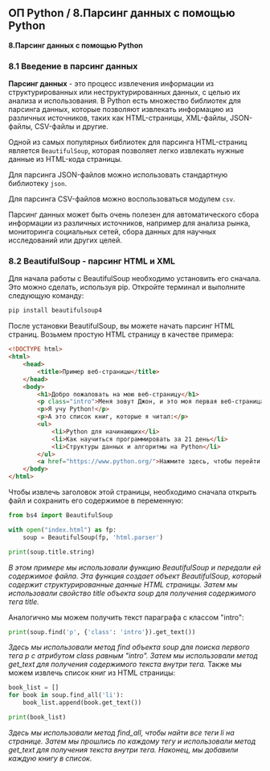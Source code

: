 ## ОП Python / 8.Парсинг данных с помощью Python

**8.Парсинг данных с помощью Python**
### 8.1 Введение в парсинг данных

**Парсинг данных** - это процесс извлечения информации из структурированных или неструктурированных данных, с целью их анализа и использования. В Python есть множество библиотек для парсинга данных, которые позволяют извлекать информацию из различных источников, таких как HTML-страницы, XML-файлы, JSON-файлы, CSV-файлы и другие.

Одной из самых популярных библиотек для парсинга HTML-страниц является `BeautifulSoup`, которая позволяет легко извлекать нужные данные из HTML-кода страницы.

Для парсинга JSON-файлов можно использовать стандартную библиотеку `json`.

Для парсинга CSV-файлов можно воспользоваться модулем `csv`.

Парсинг данных может быть очень полезен для автоматического сбора информации из различных источников, например для анализа рынка, мониторинга социальных сетей, сбора данных для научных исследований или других целей.

### 8.2 BeautifulSoup - парсинг HTML и XML

Для начала работы с BeautifulSoup необходимо установить его сначала. Это можно сделать, используя pip. Откройте терминал и выполните следующую команду:
```python
pip install beautifulsoup4
```
После установки BeautifulSoup, вы можете начать парсинг HTML страниц. Возьмем простую HTML страницу в качестве примера:

```html
<!DOCTYPE html>
<html>
    <head>
        <title>Пример веб-страницы</title>
    </head>
    <body>
        <h1>Добро пожаловать на мою веб-страницу</h1>
        <p class="intro">Меня зовут Джон, и это моя первая веб-страница.</p>
        <p>Я учу Python!</p>
        <p>А это список книг, которые я читал:</p>
        <ul>
            <li>Python для начинающих</li>
            <li>Как научиться программировать за 21 день</li>
            <li>Структуры данных и алгоритмы на Python</li>
        </ul>
        <a href="https://www.python.org/">Нажмите здесь, чтобы перейти на официальный сайт Python</a>
    </body>
</html>
```

Чтобы извлечь заголовок этой страницы, необходимо сначала открыть файл и сохранить его содержимое в переменную:

```python
from bs4 import BeautifulSoup

with open("index.html") as fp:
    soup = BeautifulSoup(fp, 'html.parser')

print(soup.title.string)
```
_В этом примере мы использовали функцию BeautifulSoup и передали ей содержимое файла. Эта функция создает объект BeautifulSoup, который содержит структурированные данные HTML страницы. Затем мы использовали свойство title объекта soup для получения содержимого тега title._

Аналогично мы можем получить текст параграфа с классом "intro":

```python
print(soup.find('p', {'class': 'intro'}).get_text())
```

_Здесь мы использовали метод find объекта soup для поиска первого тега p с атрибутом class равным "intro". Затем мы использовали метод get_text для получения содержимого текста внутри тега._
Также мы можем извлечь список книг из HTML страницы:

```python
book_list = []
for book in soup.find_all('li'):
    book_list.append(book.get_text())

print(book_list)
```

_Здесь мы использовали метод find_all, чтобы найти все теги li на странице. Затем мы прошлись по каждому тегу и использовали метод get_text для получения текста внутри тега. Наконец, мы добавили каждую книгу в список._
